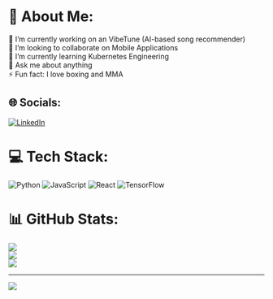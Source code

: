 # 💫 About Me:
🔭 I’m currently working on an VibeTune (AI-based song recommender)<br>👯 I’m looking to collaborate on Mobile Applications<br>🌱 I’m currently learning Kubernetes Engineering<br>💬 Ask me about anything <br>⚡ Fun fact: I love boxing and MMA


## 🌐 Socials:
[![LinkedIn](https://img.shields.io/badge/LinkedIn-%230077B5.svg?logo=linkedin&logoColor=white)](https://linkedin.com/in/arsen-cameron) 

# 💻 Tech Stack:
![Python](https://img.shields.io/badge/python-3670A0?style=for-the-badge&logo=python&logoColor=ffdd54) ![JavaScript](https://img.shields.io/badge/javascript-%23323330.svg?style=for-the-badge&logo=javascript&logoColor=%23F7DF1E) ![React](https://img.shields.io/badge/react-%2320232a.svg?style=for-the-badge&logo=react&logoColor=%2361DAFB) ![TensorFlow](https://img.shields.io/badge/TensorFlow-%23FF6F00.svg?style=for-the-badge&logo=TensorFlow&logoColor=white)
# 📊 GitHub Stats:
![](https://github-readme-stats.vercel.app/api?username=arsencameron&theme=dark&hide_border=false&include_all_commits=true&count_private=true)<br/>
![](https://github-readme-streak-stats.herokuapp.com/?user=arsencameron&theme=dark&hide_border=false)<br/>
![](https://github-readme-stats.vercel.app/api/top-langs/?username=arsencameron&theme=dark&hide_border=false&include_all_commits=true&count_private=true&layout=compact)

---
[![](https://visitcount.itsvg.in/api?id=arsencameron&icon=0&color=0)](https://visitcount.itsvg.in)

<!-- Proudly created with GPRM ( https://gprm.itsvg.in ) -->
